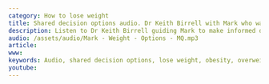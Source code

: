 ```yaml
---
category: How to lose weight
title: Shared decision options audio. Dr Keith Birrell with Mark who wants to lose weight
description: Listen to Dr Keith Birrell guiding Mark to make informed decisions to help him lose weight
audio: /assets/audio/Mark - Weight - Options - MQ.mp3
article: 
www: 
keywords: Audio, shared decision options, lose weight, obesity, overweight, slimming, informed decision, low GI index, low GI diet, fast diet, five and two diet, 5 and 2 diet, Mediterranean diet, activity, activity monitor, pedometer, Health app
youtube:
--- 
```

